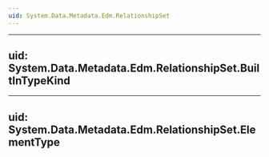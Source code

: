 ```yaml
---
uid: System.Data.Metadata.Edm.RelationshipSet
---
```


---
uid: System.Data.Metadata.Edm.RelationshipSet.BuiltInTypeKind
---

---
uid: System.Data.Metadata.Edm.RelationshipSet.ElementType
---
